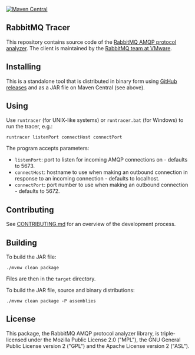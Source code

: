 [![Maven Central](https://maven-badges.herokuapp.com/maven-central/com.rabbitmq/tracer/badge.svg)](https://maven-badges.herokuapp.com/maven-central/com.rabbitmq/tracer)

## RabbitMQ Tracer

This repository contains source code of the [RabbitMQ AMQP protocol analyzer](https://www.rabbitmq.com/java-tools.html#tracer).
The client is maintained by the [RabbitMQ team at VMware](https://github.com/rabbitmq/).

## Installing

This is a standalone tool that is distributed in binary form using
[GitHub releases](https://github.com/rabbitmq/rabbitmq-tracer/releases)
and as a JAR file on Maven Central (see above).

## Using

Use `runtracer` (for UNIX-like systems) or `runtracer.bat` (for Windows)
to run the tracer, e.g.:

```
runtracer listenPort connectHost connectPort
```

The program accepts parameters:

 * `listenPort`: port to listen for incoming AMQP connections on - defaults to 5673.
 * `connectHost`: hostname to use when making an outbound connection in response to an incoming connection - defaults to localhost.
 * `connectPort`: port number to use when making an outbound connection - defaults to 5672.

## Contributing

See [CONTRIBUTING.md](./CONTRIBUTING.md) for an overview of the development process.

## Building

To build the JAR file:

```
./mvnw clean package
```

Files are then in the `target` directory.

To build the JAR file, source and binary distributions:

```
./mvnw clean package -P assemblies
```

## License

This package, the RabbitMQ AMQP protocol analyzer library, is triple-licensed under
the Mozilla Public License 2.0 ("MPL"), the GNU General Public License
version 2 ("GPL") and the Apache License version 2 ("ASL").
